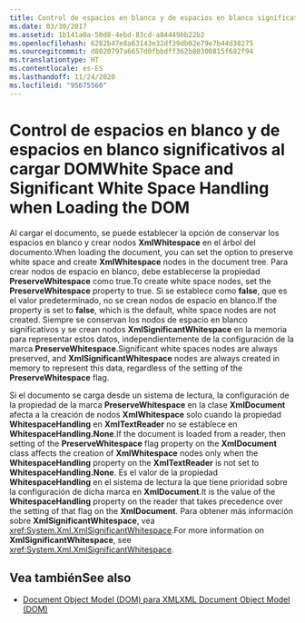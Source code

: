 ```yaml
---
title: Control de espacios en blanco y de espacios en blanco significativos al cargar DOM
ms.date: 03/30/2017
ms.assetid: 1b141a0a-50d8-4ebd-83cd-a84449bb22b2
ms.openlocfilehash: 6282b47e8a63143e32df39db02e79e7b44d38275
ms.sourcegitcommit: d8020797a6657d0fbbdff362b80300815f682f94
ms.translationtype: HT
ms.contentlocale: es-ES
ms.lasthandoff: 11/24/2020
ms.locfileid: "95675560"
---
```

# <a name="white-space-and-significant-white-space-handling-when-loading-the-dom"></a><span data-ttu-id="105d3-102">Control de espacios en blanco y de espacios en blanco significativos al cargar DOM</span><span class="sxs-lookup"><span data-stu-id="105d3-102">White Space and Significant White Space Handling when Loading the DOM</span></span>

<span data-ttu-id="105d3-103">Al cargar el documento, se puede establecer la opción de conservar los espacios en blanco y crear nodos **XmlWhitespace** en el árbol del documento.</span><span class="sxs-lookup"><span data-stu-id="105d3-103">When loading the document, you can set the option to preserve white space and create **XmlWhitespace** nodes in the document tree.</span></span> <span data-ttu-id="105d3-104">Para crear nodos de espacio en blanco, debe establecerse la propiedad **PreserveWhitespace** como true.</span><span class="sxs-lookup"><span data-stu-id="105d3-104">To create white space nodes, set the **PreserveWhitespace** property to true.</span></span> <span data-ttu-id="105d3-105">Si se establece como **false**, que es el valor predeterminado, no se crean nodos de espacio en blanco.</span><span class="sxs-lookup"><span data-stu-id="105d3-105">If the property is set to **false**, which is the default, white space nodes are not created.</span></span> <span data-ttu-id="105d3-106">Siempre se conservan los nodos de espacio en blanco significativos y se crean nodos **XmlSignificantWhitespace** en la memoria para representar estos datos, independientemente de la configuración de la marca **PreserveWhitespace**.</span><span class="sxs-lookup"><span data-stu-id="105d3-106">Significant white spaces nodes are always preserved, and **XmlSignificantWhitespace** nodes are always created in memory to represent this data, regardless of the setting of the **PreserveWhitespace** flag.</span></span>  
  
 <span data-ttu-id="105d3-107">Si el documento se carga desde un sistema de lectura, la configuración de la propiedad de la marca **PreserveWhitespace** en la clase **XmlDocument** afecta a la creación de nodos **XmlWhitespace** solo cuando la propiedad **WhitespaceHandling** en **XmlTextReader** no se establece en **WhitespaceHandling.None**.</span><span class="sxs-lookup"><span data-stu-id="105d3-107">If the document is loaded from a reader, then setting of the **PreserveWhitespace** flag property on the **XmlDocument** class affects the creation of **XmlWhitespace** nodes only when the **WhitespaceHandling** property on the **XmlTextReader** is not set to **WhitespaceHandling.None**.</span></span> <span data-ttu-id="105d3-108">Es el valor de la propiedad **WhitespaceHandling** en el sistema de lectura la que tiene prioridad sobre la configuración de dicha marca en **XmlDocument**.</span><span class="sxs-lookup"><span data-stu-id="105d3-108">It is the value of the **WhitespaceHandling** property on the reader that takes precedence over the setting of that flag on the **XmlDocument**.</span></span> <span data-ttu-id="105d3-109">Para obtener más información sobre **XmlSignificantWhitespace**, vea <xref:System.Xml.XmlSignificantWhitespace>.</span><span class="sxs-lookup"><span data-stu-id="105d3-109">For more information on **XmlSignificantWhitespace**, see <xref:System.Xml.XmlSignificantWhitespace>.</span></span>  
  
## <a name="see-also"></a><span data-ttu-id="105d3-110">Vea también</span><span class="sxs-lookup"><span data-stu-id="105d3-110">See also</span></span>

- [<span data-ttu-id="105d3-111">Document Object Model (DOM) para XML</span><span class="sxs-lookup"><span data-stu-id="105d3-111">XML Document Object Model (DOM)</span></span>](xml-document-object-model-dom.md)
